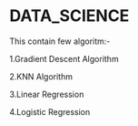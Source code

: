 # DATA_SCIENCE
This contain few algoritm:-

1.Gradient Descent Algorithm 

2.KNN Algorithm 

3.Linear Regression 

4.Logistic Regression 
